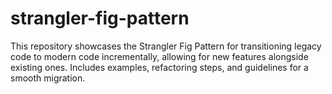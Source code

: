 # strangler-fig-pattern
This repository showcases the Strangler Fig Pattern for transitioning legacy code to modern code incrementally, allowing for new features alongside existing ones. Includes examples, refactoring steps, and guidelines for a smooth migration.
